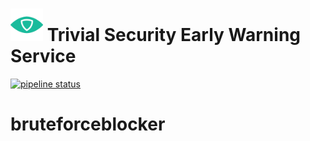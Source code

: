 # <img src=".repo/assets/icon-512x512.png"  width="52" height="52"> Trivial Security Early Warning Service

[![pipeline status](https://gitlab.com/trivialsec/feed-processor-bruteforceblocker/badges/main/pipeline.svg)](https://gitlab.com/trivialsec/feed-processor-bruteforceblocker/commits/main)

# bruteforceblocker
